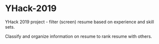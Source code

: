 # YHack-2019
YHack 2019 project - filter (screen) resume based on experience and skill sets.

Classify and organize information on resume to rank resume with others.
